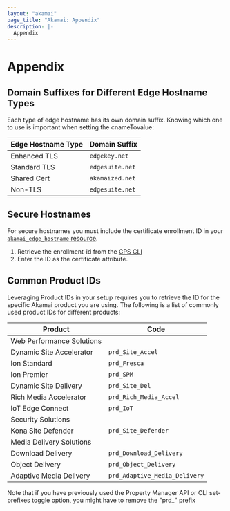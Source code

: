 ```yaml
---
layout: "akamai"
page_title: "Akamai: Appendix"
description: |-
  Appendix
---
```


# Appendix

## Domain Suffixes for Different Edge Hostname Types

Each type of edge hostname has its own domain suffix. Knowing which one to use is important when setting the cnameTovalue:

| Edge Hostname Type | Domain Suffix |
|--------------------|---------------|
| Enhanced TLS       | `edgekey.net` |
| Standard TLS       | `edgesuite.net` |
| Shared Cert        | `akamaized.net` |
| Non-TLS            | `edgesuite.net` |

## Secure Hostnames

For secure hostnames you must include the certificate enrollment ID in your [`akamai_edge_hostname` resource](../resources/edge_hostname.html).

1. Retrieve the enrollment-id from the [CPS CLI](https://github.com/akamai/cli-cps) 
2. Enter the ID as the certificate attribute. 

## Common Product IDs

Leveraging Product IDs in your setup requires you to retrieve the ID for the specific Akamai product you are using. The following is a list of commonly used product IDs for different products:

| Product | Code |
|---|---|
| Web Performance Solutions                   |
| Dynamic Site Accelerator | `prd_Site_Accel` |
| Ion Standard             | `prd_Fresca`     |
| Ion Premier          | `prd_SPM`        |
| Dynamic Site Delivery | `prd_Site_Del` |
| Rich Media Accelerator   | `prd_Rich_Media_Accel` |
| IoT Edge Connect | `prd_IoT` |
| Security Solutions          |         |
| Kona Site Defender | `prd_Site_Defender` |
| Media Delivery Solutions          |         |
| Download Delivery | `prd_Download_Delivery` |
| Object Delivery | `prd_Object_Delivery` |
| Adaptive Media Delivery | `prd_Adaptive_Media_Delivery` |

Note that if you have previously used the Property Manager API or CLI set-prefixes toggle option, you might have to remove the "prd_" prefix

